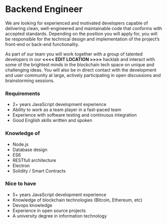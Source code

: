 # Backend Engineer

We are looking for experienced and motivated developers capable of delivering clean, well-engineered and maintainable code that conforms with accepted standards. Depending on the position you will apply for, you will be responsible for the technical design and implementation of the project’s front-end or back-end functionality.

As part of our team you will work together with a group of talented developers in our **<<<< EDIT LOCATION >>>>** hacklab and interact with some of the brightest minds in the blockchain tech space on unique and challenging ideas. You will also be in direct contact with the development and user community at large, actively participating in open discussions and brainstorming sessions.

### Requirements

- 2+ years JavaScript development experience
- Ability to work as a team player in a fast-paced team
- Experience with software testing and continuous integration
- Good English skills written and spoken

### Knowledge of

- Node.js
- Database design
- ES6
- RESTfull architecture
- Electron
- Solidity / Smart Contracts 

### Nice to have

- 5+ years JavaScript development experience
- Knowledge of blockchain technologies (Bitcoin, Ethereum, etc)
- Devops knowledge
- Experience in open source projects
- A university degree in information technology
